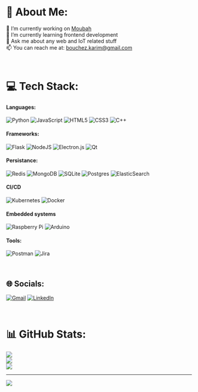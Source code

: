 # 💫 About Me:
🔭 I’m currently working on [Moubah](https://github.com/karim-bouchez/moubah)<br>🌱 I’m currently learning frontend development<br>💬 Ask me about any web and IoT related stuff<br>📫 You can reach me at: [bouchez.karim@gmail.com](mailto:bouchez.karim@gmail.com) 

<br>

# 💻 Tech Stack:

#### Languages:

![Python](https://img.shields.io/badge/python-3670A0?style=for-the-badge&logo=python&logoColor=ffdd54)
![JavaScript](https://img.shields.io/badge/javascript-%23323330.svg?style=for-the-badge&logo=javascript&logoColor=%23F7DF1E)
![HTML5](https://img.shields.io/badge/html5-%23E34F26.svg?style=for-the-badge&logo=html5&logoColor=white)
![CSS3](https://img.shields.io/badge/css3-%231572B6.svg?style=for-the-badge&logo=css3&logoColor=white)
![C++](https://img.shields.io/badge/c++-%2300599C.svg?style=for-the-badge&logo=c%2B%2B&logoColor=white)

#### Frameworks:

![Flask](https://img.shields.io/badge/flask-%23000.svg?style=for-the-badge&logo=flask&logoColor=white)
![NodeJS](https://img.shields.io/badge/node.js-6DA55F?style=for-the-badge&logo=node.js&logoColor=white)
![Electron.js](https://img.shields.io/badge/Electron-191970?style=for-the-badge&logo=Electron&logoColor=white)
![Qt](https://img.shields.io/badge/Qt-%23217346.svg?style=for-the-badge&logo=Qt&logoColor=white)

#### Persistance:

![Redis](https://img.shields.io/badge/redis-%23DD0031.svg?style=for-the-badge&logo=redis&logoColor=white)
![MongoDB](https://img.shields.io/badge/MongoDB-%234ea94b.svg?style=for-the-badge&logo=mongodb&logoColor=white)
![SQLite](https://img.shields.io/badge/sqlite-%2307405e.svg?style=for-the-badge&logo=sqlite&logoColor=white)
![Postgres](https://img.shields.io/badge/postgres-%23316192.svg?style=for-the-badge&logo=postgresql&logoColor=white)
![ElasticSearch](https://img.shields.io/badge/-ElasticSearch-005571?style=for-the-badge&logo=elasticsearch)

#### CI/CD

![Kubernetes](https://img.shields.io/badge/kubernetes-%23326ce5.svg?style=for-the-badge&logo=kubernetes&logoColor=white)
![Docker](https://img.shields.io/badge/docker-%230db7ed.svg?style=for-the-badge&logo=docker&logoColor=white)

#### Embedded systems
![Raspberry Pi](https://img.shields.io/badge/-RaspberryPi-C51A4A?style=for-the-badge&logo=Raspberry-Pi)
![Arduino](https://img.shields.io/badge/-Arduino-00979D?style=for-the-badge&logo=Arduino&logoColor=white)

#### Tools:

![Postman](https://img.shields.io/badge/Postman-FF6C37?style=for-the-badge&logo=postman&logoColor=white)
![Jira](https://img.shields.io/badge/jira-%230A0FFF.svg?style=for-the-badge&logo=jira&logoColor=white)

<br>

## 🌐 Socials:
[![Gmail](https://img.shields.io/badge/Gmail-EA4335.svg?logo=gmail&logoColor=white)](mailto:bouchez.karim@gmail.com) 
[![LinkedIn](https://img.shields.io/badge/LinkedIn-%230077B5.svg?logo=linkedin&logoColor=white)](https://linkedin.com/in/karim-el-hajoui-9b3a43131) 

<br>

# 📊 GitHub Stats:
![](https://github-readme-stats.vercel.app/api?username=karim-bouchez&theme=dark&hide_border=false&include_all_commits=true&count_private=true)<br/>
![](https://github-readme-streak-stats.herokuapp.com/?user=karim-bouchez&theme=dark&hide_border=false)<br/>
![](https://github-readme-stats.vercel.app/api/top-langs/?username=karim-bouchez&theme=dark&hide_border=false&include_all_commits=true&count_private=true&layout=compact)

---
[![](https://visitcount.itsvg.in/api?id=karim-bouchez&icon=0&color=0)](https://visitcount.itsvg.in)

<!-- Proudly created with GPRM ( https://gprm.itsvg.in ) -->
